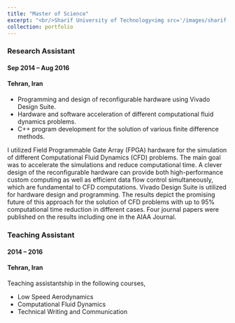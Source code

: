 ```yaml
---
title: "Master of Science"
excerpt: "<br/>Sharif University of Technology<img src='/images/sharif-logo.png'>"
collection: portfolio
---
```


### Research Assistant
#### Sep 2014 – Aug 2016
#### Tehran, Iran

- Programming and design of reconfigurable hardware using Vivado Design Suite.
- Hardware and software acceleration of different computational fluid dynamics problems.
- C++ program development for the solution of various finite difference methods.

I utilized Field Programmable Gate Array (FPGA) hardware for the simulation of different Computational Fluid Dynamics (CFD) problems. The main goal was to accelerate the simulations and reduce computational time. A clever design of the reconfigurable hardware can provide both high-performance custom computing as well as efficient data flow control simultaneously, which are fundamental to CFD computations. Vivado Design Suite is utilized for hardware design and programming. The results depict the promising future of this approach for the solution of CFD problems with up to 95% computational time reduction in different cases. Four journal papers were published on the results including one in the AIAA Journal.

### Teaching Assistant
#### 2014 – 2016
#### Tehran, Iran

Teaching assistantship in the following courses,
- Low Speed Aerodynamics
- Computational Fluid Dynamics
- Technical Writing and Communication
